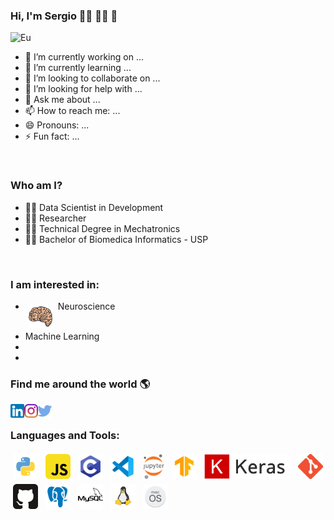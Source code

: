 ### Hi, I'm Sergio :technologist: :man_scientist: 👋

<!--
**SergioBaldo/SergioBaldo** is a ✨ _special_ ✨ repository because its `README.md` (this file) appears on your GitHub profile.

Here are some ideas to get you started:

-->

![Eu](img/banner.png)


- 🔭 I’m currently working on ...
- 🌱 I’m currently learning ...
- 👯 I’m looking to collaborate on ...
- 🤔 I’m looking for help with ...
- 💬 Ask me about ...
- 📫 How to reach me: ...
- 😄 Pronouns: ...
- ⚡ Fun fact: ...

<br />

### Who am I?
* :technologist: Data Scientist in Development
* :man_scientist: Researcher
* :man_mechanic: Technical Degree in Mechatronics
* :man_student: Bachelor of Biomedica Informatics - USP

<br />

### I am interested in:
* <img src="img/brain.png" alt="Brain" height="40" style="vertical-align:top; margin:4px"> Neuroscience
* Machine Learning
*
* 


### Find me around the world :earth_americas:

[<img align="left" alt="SergioBaldo | YouTube" width="22px" src="img/linkedin.png" />][linkedin]
[<img align="left" alt="SergioBaldo | LinkedIn" width="22px" src="img/instagram.png" />][instagram]
[<img align="left" alt="SergioBaldo | Twitter" width="22px" src="img/twitter.png" />][twitter]


<br />

### Languages and Tools:

<p align="left">
<img src="img/python.svg" alt="Python" height="40" style="vertical-align:top; margin:4px">
<img src="img/javascript.svg" alt="JS" height="40" style="vertical-align:top; margin:4px">
<img src="img/c.png" alt="c" height="40" style="vertical-align:top; margin:4px">
<img src="img/visualstudio.svg" alt="Visual Studio Code" height="40" style="vertical-align:top; margin:4px">
<img src="img/jupyter.svg" alt="jupyter" height="40" style="vertical-align:top; margin:4px">
<img src="img/tensorflow.png" alt="tensorflow" height="40" style="vertical-align:top; margin:4px">
<img src="img/keras.png" alt="keras" height="40" style="vertical-align:top; margin:4px">
<img src="img/git.png" alt="Git" height="40" style="vertical-align:top; margin:4px">
<img src="img/github.png" alt="GitHub" height="40" style="vertical-align:top; margin:4px">
<img src="img/postgresql.svg" alt="postgresql" height="40" style="vertical-align:top; margin:4px">
<img src="img/mysql.svg" alt="mysql" height="40" style="vertical-align:top; margin:4px">
<img src="img/linux.svg" alt="Linux" height="40" style="vertical-align:top; margin:4px">
<img src="img/macos.svg" alt="MacOS" height="40" style="vertical-align:top; margin:4px">


</p>



[linkedin]: https://www.linkedin.com/in/sergiobaldo/
[twitter]: https://twitter.com/SergioBaldo1
[instagram]: https://www.instagram.com/sergiobaldo_/


